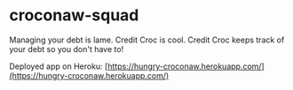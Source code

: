 # croconaw-squad
Managing your debt is lame. Credit Croc is cool. Credit Croc keeps track of your debt so you don't have to!

Deployed app on Heroku: [https://hungry-croconaw.herokuapp.com/](https://hungry-croconaw.herokuapp.com/)

